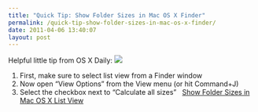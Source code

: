 ```yaml
---
title: "Quick Tip: Show Folder Sizes in Mac OS X Finder"
permalink: /quick-tip-show-folder-sizes-in-mac-os-x-finder/
date: 2011-04-06 13:40:07
layout: post
---
```


Helpful little tip from OS X Daily: ![](https://img.skitch.com/20110405-ah2djakcfgiug5u4k6dwghaij.png)

  1. First, make sure to select list view from a Finder window
  2. Now open “View Options” from the View menu (or hit Command+J)
  3. Select the checkbox next to “Calculate all sizes”
  [Show Folder Sizes in Mac OS X List View](http://osxdaily.com/2011-04-05/show-folder-sizes-in-mac-os-x-list-view/)

